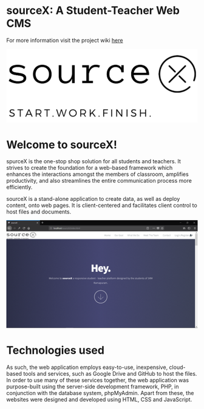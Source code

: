 # sourceX: A Student-Teacher Web CMS

For more information visit the project wiki [here](https://github.com/apmwar/sourceX/wiki)

![](https://github.com/apmwar/sourceX/blob/master/logo/logo1.PNG)

# Welcome to sourceX!

spurceX is the one-stop shop solution for all students and teachers. It strives to create the foundation for a web-based framework which enhances the interactions amongst the members of classroom, amplifies productivity, and also streamlines the entire communication process more efficiently.

sourceX is a stand-alone application to create data, as well as deploy content, onto web pages. It is client-centered and facilitates client control to host files and documents.


![](https://github.com/apmwar/sourceX/blob/master/screenshots/index%201.png?raw=true)


# Technologies used

As such, the web application employs easy-to-use, inexpensive, cloud-based tools and services, such as Google Drive and GitHub to host the files. In order to use many of these services together, the web application was purpose-built using the server-side development framework, PHP, in conjunction with the database system, phpMyAdmin. Apart from these, the websites were designed and developed using HTML, CSS and JavaScript.



